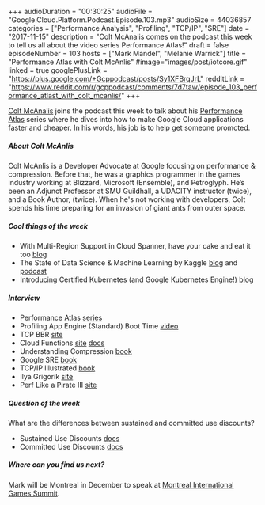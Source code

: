 +++
audioDuration = "00:30:25"
audioFile = "Google.Cloud.Platform.Podcast.Episode.103.mp3"
audioSize = 44036857
categories = ["Performance Analysis", "Profiling", "TCP/IP", "SRE"]
date = "2017-11-15"
description = "Colt McAnalis comes on the podcast this week to tell us all about the video series Performance Atlas!"
draft = false
episodeNumber = 103
hosts = ["Mark Mandel", "Melanie Warrick"]
title = "Performance Atlas with Colt McAnlis"
#image="images/post/iotcore.gif"
linked = true
googlePlusLink = "https://plus.google.com/+Gcppodcast/posts/Sy1XFBrqJrL"
redditLink = "https://www.reddit.com/r/gcppodcast/comments/7d7taw/episode_103_performance_atlast_with_colt_mcanlis/"
+++

[Colt McAnalis](https://twitter.com/duhroach) joins the podcast this week to talk about his [Performance Atlas](https://www.youtube.com/playlist?list=PLIivdWyY5sqK5zce0-fd1Vam7oPY-s_8X) series where he dives into how to make Google Cloud applications faster and cheaper. In his words, his job is to help get someone promoted.

<!--more-->

##### About Colt McAnlis

Colt McAnlis is a Developer Advocate at Google focusing on performance & compression. Before that, he was a graphics programmer in the games industry working at Blizzard, Microsoft (Ensemble), and Petroglyph. He’s been an Adjunct Professor at SMU Guildhall, a UDACITY instructor (twice), and a Book Author, (twice). When he's not working with developers, Colt spends his time preparing for an invasion of giant ants from outer space.

##### Cool things of the week

- With Multi-Region Support in Cloud Spanner, have your cake and eat it too [blog](https://cloudplatform.googleblog.com/2017/11/with-Multi-Region-support-in-Cloud-Spanner-have-your-cake-and-eat-it-too.html)
- The State of Data Science & Machine Learning by Kaggle [blog](https://www.kaggle.com/surveys/2017) and [podcast](https://soundcloud.com/linear-digressions/kaggle-survey-produced)
- Introducing Certified Kubernetes (and Google Kubernetes Engine!) [blog](https://cloudplatform.googleblog.com/2017/11/introducing-Certified-Kubernetes-and-Google-Kubernetes-Engine.html)

##### Interview

- Performance Atlas [series](https://www.youtube.com/playlist?list=PLIivdWyY5sqK5zce0-fd1Vam7oPY-s_8X)
- Profiling App Engine (Standard) Boot Time [video](https://www.youtube.com/watch?v=vuVpxOIA8Wc)
- TCP BBR [site](https://cloudplatform.googleblog.com/2017/07/TCP-BBR-congestion-control-comes-to-GCP-your-Internet-just-got-faster.html)
- Cloud Functions [site](https://cloud.google.com/functions/) [docs](https://cloud.google.com/functions/docs/)
- Understanding Compression [book](http://shop.oreilly.com/product/0636920052036.do)
- Google SRE [book](https://landing.google.com/sre/book/index.html)
- TCP/IP Illustrated [book](https://www.amazon.com/TCP-Illustrated-Protocols-Addison-Wesley-Professional/dp/0321336313/ref=sr_1_1?ie=UTF8&qid=1510769486&sr=8-1&keywords=tcp+illustrated)
- Ilya Grigorik [site](https://www.igvita.com/)
- Perf Like a Pirate III [site](https://www.meetup.com/sfhtml5/events/238958595/)

##### Question of the week

What are the differences between sustained and committed use discounts?

- Sustained Use Discounts [docs](https://cloud.google.com/compute/docs/sustained-use-discounts)
- Committed Use Discounts [docs](https://cloud.google.com/compute/docs/instances/signing-up-committed-use-discounts)

##### Where can you find us next?

Mark will be Montreal in December to speak at [Montreal International Games Summit](http://www.migs17.com/en/home/).

